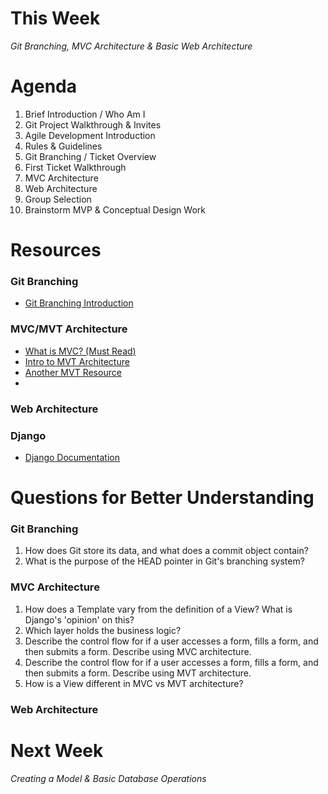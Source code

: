 # This Week
_Git Branching, MVC Architecture & Basic Web Architecture_

# Agenda
1. Brief Introduction / Who Am I
2. Git Project Walkthrough & Invites
3. Agile Development Introduction 
4. Rules & Guidelines
5. Git Branching / Ticket Overview
6. First Ticket Walkthrough
7. MVC Architecture
8. Web Architecture
9. Group Selection
10. Brainstorm MVP & Conceptual Design Work

# Resources
### Git Branching
* [Git Branching Introduction](https://git-scm.com/book/en/v2/Git-Branching-Branches-in-a-Nutshell)
### MVC/MVT Architecture
* [What is MVC? (Must Read)](https://www.interserver.net/tips/kb/mvc-advantages-disadvantages-mvc/)
* [Intro to MVT Architecture](https://data-flair.training/blogs/django-architecture/amp/)
* [Another MVT Resource](https://medium.com/shecodeafrica/understanding-the-mvc-pattern-in-django-edda05b9f43f)
* 
### Web Architecture
### Django
* [Django Documentation](https://docs.djangoproject.com/en/4.2/)


# Questions for Better Understanding
### Git Branching
1. How does Git store its data, and what does a commit object contain?
2. What is the purpose of the HEAD pointer in Git's branching system?


### MVC Architecture
1. How does a Template vary from the definition of a View? What is Django's 'opinion' on this?
2. Which layer holds the business logic?
3. Describe the control flow for if a user accesses a form, fills a form, and then submits a form. Describe using MVC architecture.
4. Describe the control flow for if a user accesses a form, fills a form, and then submits a form. Describe using MVT architecture.
5. How is a View different in MVC vs MVT architecture?


### Web Architecture

# Next Week
_Creating a Model & Basic Database Operations_
